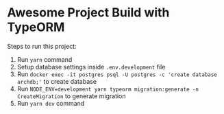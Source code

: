 # Awesome Project Build with TypeORM

Steps to run this project:

1. Run `yarn` command
2. Setup database settings inside `.env.development` file
3. Run `docker exec -it postgres psql -U postgres -c 'create database archdb;'` to create database
4. Run `NODE_ENV=development yarn typeorm migration:generate -n CreateMigration` to generate migration
5. Run `yarn dev` command
